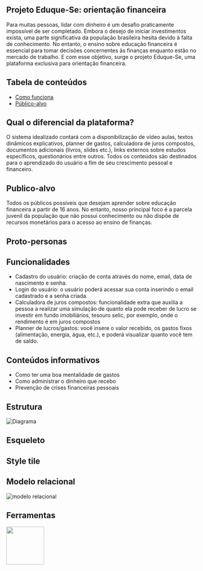 ## Projeto Eduque-Se: orientação financeira ##
Para muitas pessoas, lidar com dinheiro é um desafio praticamente impossível de ser completado. Embora o desejo de iniciar investimentos exista, uma parte significativa da população brasileira hesita devido à falta de conhecimento. No entanto, o ensino sobre educação financeira é essencial para tomar decisões concernentes às finanças enquanto estão no mercado de trabalho. E com esse objetivo, surge o projeto Eduque-Se, uma plataforma exclusiva para orientação financeira.

Tabela de conteúdos 
-------------------
<!--ts-->
   * [Como funciona](#Como-funciona)
   * [Público-alvo](#Publico-alvo)
<!--te-->
## Qual o diferencial da plataforma? ##
O sistema idealizado contará com a disponibilização de vídeo aulas, textos dinâmicos explicativos, planner de gastos, calculadora de juros compostos, documentos adicionais (livros, slides etc.), links externos sobre estudos específicos, questionários entre outros. Todos os conteúdos são destinados para o aprendizado do usuário a fim de seu crescimento pessoal e financeiro.

## Publico-alvo ##
Todos os públicos possíveis que desejam aprender sobre educação financeira a partir de 16 anos. No entanto, nosso principal foco é a parcela juvenil da população que não possui conhecimento ou não dispõe de recursos monetários para o acesso ao ensino de finanças.
## Proto-personas ##

## Funcionalidades ##
* Cadastro do usuário: criação de conta através do nome, email, data de nascimento e senha.
* Login do usuário: o usuário poderá acessar sua conta inserindo o email cadastrado e a senha criada.
* Calculadora de juros compostos:  funcionalidade extra que auxilia a pessoa a realizar uma simulação de quanto ela pode receber de lucro se investir em fundo imobiliários, tesouro selic, por exemplo, onde o rendimento é em juros compostos
* Planner de lucros/gastos:  você insere o valor recebido, os gastos fixos (alimentação, energia, água, etc.), e poderá visualizar quanto você tem de saldo.

## Conteúdos informativos
* Como ter uma boa mentalidade de gastos
* Como administrar o dinheiro que recebo
* Prevenção de crises financeiras pessoais

## Estrutura
![Diagrama](https://github.com/amandaaviz/projetoIntegrador/assets/131568534/c1df1999-73c6-4beb-829c-148af03e4f72)

## Esqueleto
## Style tile
## Modelo relacional
![modelo relacional](https://github.com/amandaaviz/projetoIntegrador/assets/131568534/52d6a771-3ac4-4754-a8fb-998efbb26322)

## Ferramentas ##
 
 <img src="https://github.com/amandaaviz/projetoIntegrador/assets/131568534/1f0e21c7-7e81-4960-9457-eca2440a58b6" height="100">


